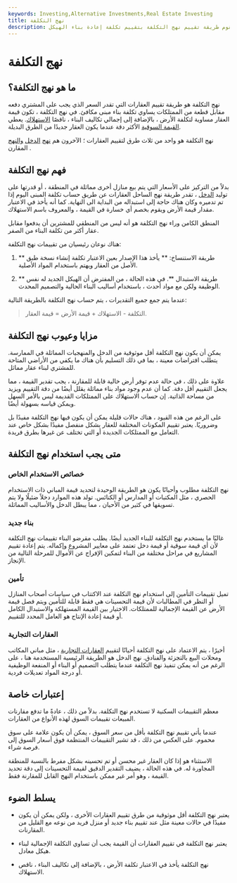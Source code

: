 ```yaml
---
keywords: Investing,Alternative Investments,Real Estate Investing
title: نهج التكلفة
description: تقوم طريقة تقييم نهج التكلفة بتقييم تكلفة إعادة بناء الهيكل.
---
```


# نهج التكلفة
## ما هو نهج التكلفة؟

نهج التكلفة هو طريقة تقييم العقارات التي تقدر السعر الذي يجب على المشتري دفعه مقابل قطعة من الممتلكات يساوي تكلفة بناء مبنى مكافئ. في نهج التكلفة ، تكون قيمة العقار مساوية لتكلفة الأرض ، بالإضافة إلى إجمالي تكاليف البناء ، ناقصًا [الاستهلاك](/depreciation). يعطي [القيمة السوقية](/marketvalue) الأكثر دقة عندما يكون العقار جديدًا من الطرق البديلة.

نهج التكلفة هو واحد من ثلاث طرق لتقييم العقارات ؛ الآخرون هم [نهج](/income-approach) [الدخل](/comparables) [والنهج](/income-approach) المقارن .

## فهم نهج التكلفة

بدلاً من التركيز على الأسعار التي يتم بيع منازل أخرى مماثلة في المنطقة ، أو قدرتها على توليد [الدخل](/income) ، تقدر طريقة نهج الساحل العقارات عن طريق حساب تكلفة المبنى اليوم إذا تم تدميره وكان هناك حاجة إلى استبداله من البداية الى النهاية. كما أنه يأخذ في الاعتبار مقدار قيمة الأرض ويقوم بخصم أي خسارة في القيمة ، والمعروف باسم الاستهلاك.

المنطق الكامن وراء نهج التكلفة هو أنه ليس من المنطقي للمشترين أن يدفعوا مقابل عقار أكثر من تكلفة البناء من الصفر.

هناك نوعان رئيسيان من تقييمات نهج التكلفة:

1. ** طريقة الاستنساخ: ** يأخذ هذا الإصدار بعين الاعتبار تكلفة إنشاء نسخة طبق الأصل من العقار ويهتم باستخدام المواد الأصلية.

1. ** طريقة الاستبدال **. في هذه الحالة ، من المفترض أن الهيكل الجديد له نفس الوظيفة ولكن مع مواد أحدث ، باستخدام أساليب البناء الحالية والتصميم المحدث.

عندما يتم جمع جميع التقديرات ، يتم حساب نهج التكلفة بالطريقة التالية:

>

> التكلفة - الاستهلاك + قيمة الأرض = قيمة العقار.

>

## مزايا وعيوب نهج التكلفة

يمكن أن يكون نهج التكلفة أقل موثوقية من الدخل والمنهجيات المماثلة في الممارسة. يتطلب افتراضات معينة ، بما في ذلك التسليم بأن هناك ما يكفي من الأراضي المتاحة للمشتري لبناء عقار مماثل.

علاوة على ذلك ، في حالة عدم توفر أرض خالية قابلة للمقارنة ، يجب تقدير القيمة ، مما يجعل التقييم أقل دقة. كما أن عدم وجود مواد بناء مماثلة يقلل أيضًا من دقة التقييم ويزيد من مساحة الذاتية. إن حساب الاستهلاك على الممتلكات القديمة ليس بالأمر السهل ويمكن قياسه بسهولة أيضًا.

على الرغم من هذه القيود ، هناك حالات قليلة يمكن أن يكون فيها نهج التكلفة مفيدًا بل وضروريًا. يعتبر تقييم المكونات المختلفة للعقار بشكل منفصل مفيدًا بشكل خاص عند التعامل مع الممتلكات الجديدة أو التي تختلف عن غيرها بطرق فريدة.

## متى يجب استخدام نهج التكلفة

### خصائص الاستخدام الخاص

نهج التكلفة مطلوب وأحيانًا يكون هو الطريقة الوحيدة لتحديد قيمة المباني ذات الاستخدام الحصري ، مثل المكتبات أو المدارس أو الكنائس. تولد هذه الموارد دخلاً ضئيلًا ولا يتم تسويقها في كثير من الأحيان ، مما يبطل الدخل والأساليب المماثلة.

### بناء جديد

غالبًا ما يستخدم نهج التكلفة للبناء الجديد أيضًا. يطلب مقرضو البناء تقييمات نهج التكلفة لأن أي قيمة سوقية أو قيمة دخل تعتمد على معايير المشروع وإكماله. يتم إعادة تقييم المشاريع في مراحل مختلفة من البناء لتمكين الإفراج عن الأموال للمرحلة التالية من الإنجاز.

### تأمين

تميل تقييمات التأمين إلى استخدام نهج التكلفة عند الاكتتاب في سياسات أصحاب المنازل أو النظر في المطالبات لأن قيمة التحسينات هي فقط قابلة للتأمين ويتم فصل قيمة الأرض عن القيمة الإجمالية للممتلكات. الاختيار بين القيمة المستهلكة والاستبدال الكامل أو قيمة إعادة الإنتاج هو العامل المحدد للتقييم.

### العقارات التجارية

أخيرًا ، يتم الاعتماد على نهج التكلفة أحيانًا لتقييم [العقارات التجارية](/commercial-property) ، مثل مباني المكاتب ومحلات البيع بالتجزئة والفنادق. نهج الدخل هو الطريقة الرئيسية المستخدمة هنا ، على الرغم من أنه يمكن تنفيذ نهج التكلفة عندما يتطلب التصميم أو البناء أو المنفعة الوظيفية أو درجة المواد تعديلات فردية.

## إعتبارات خاصة

معظم التقييمات السكنية لا تستخدم نهج التكلفة. بدلاً من ذلك ، عادةً ما تدفع مقارنات المبيعات تقييمات السوق لهذه الأنواع من العقارات.

عندما يأتي تقييم نهج التكلفة بأقل من سعر السوق ، يمكن أن يكون علامة على سوق محموم. على العكس من ذلك ، قد تشير التقييمات المنتظمة فوق أسعار السوق إلى فرصة شراء.

الاستثناء هو إذا كان العقار غير محسن أو تم تحسينه بشكل مفرط بالنسبة للمنطقة المجاورة له. في هذه الحالة ، يضيف التقدير الدقيق لقيمة التحسينات إلى دقة تحديد القيمة ، وهو أمر غير ممكن باستخدام النهج القابل للمقارنة فقط.

## يسلط الضوء

- يعتبر نهج التكلفة أقل موثوقية من طرق تقييم العقارات الأخرى ، ولكن يمكن أن يكون مفيدًا في حالات معينة مثل عند تقييم بناء جديد أو منزل فريد من نوعه مع القليل من المقارنات.

- يعتبر نهج التكلفة في تقييم العقارات أن القيمة يجب أن تساوي التكلفة الإجمالية لبناء هيكل معادل.

- نهج التكلفة يأخذ في الاعتبار تكلفة الأرض ، بالإضافة إلى تكاليف البناء ، ناقص الاستهلاك.

